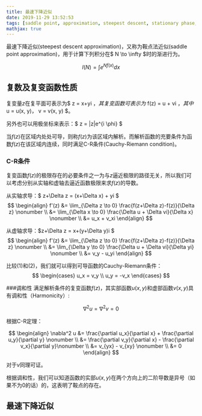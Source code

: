 ```yaml
---
title: 最速下降近似
date: 2019-11-29 13:52:53
tags: [saddle point, approximation, steepest descent, stationary phase, asymptotic, complex analysis]
mathjax: true
---
```


最速下降近似(steepest descent approximation)，又称为鞍点法近似(saddle point approximation)，用于计算下列积分在$ N \to \infty $时的渐进行为。

$$ I(N) = \int e^{Nf(x)} dx $$

## 复数及复变函数性质

复变量$z$在复平面可表示为$ z = x+yi $，其复变函数可表示为$ f(z) = u + vi $，其中$ u = u(x, y)， v = v(x, y) $。

另外也可以用极坐标来表示：$ z = |z|e^{i \phi} $

当$f(z)$在区域内处处可导，则称$f(z)$为该区域内解析。而解析函数的充要条件为函数$f(z)$在该区域内连续，同时满足C-R条件(Cauchy-Riemann condition)。

### C-R条件

复变函数$f(z)$的极限存在的必要条件之一为与$z$逼近极限的路径无关，所以我们可以考虑分别从实轴和虚轴去逼近函数极限来求$f(z)$的导数。

从实轴求导：$ z+\Delta z = (x+\Delta x) + yi $
$$
\begin{align}
f'(z) &= \lim_{\Delta z \to 0} \frac{f(z+\Delta z)-f(z)}{\Delta z} \nonumber \\
&= \lim_{\Delta x \to 0} \frac{\Delta u + \Delta vi}{\Delta x} \nonumber \\
&= u_x + v_xi
\end{align}
$$

从虚轴求导：$z+\Delta z = x+(y+\Delta y)i $
$$
\begin{align}
f'(z) &= \lim_{\Delta z \to 0} \frac{f(z+\Delta z)-f(z)}{\Delta z} \nonumber \\
&= \lim_{\Delta y \to 0} \frac{\Delta u + \Delta vi}{\Delta yi} \nonumber \\
&= v_y - u_yi
\end{align}
$$

比较(1)和(2)，我们就可以得到可导函数的Cauchy-Riemann条件：
$$
\begin{cases}
u_x = v_y \\
u_y = -v_x
\end{cases}
$$

###调和性
满足解析条件的复变函数$f(z)$，其实部函数$u(x, y)$和虚部函数$v(x, y)$具有调和性（Harmonicity）:

$$ \nabla^2 u = \nabla^2 v = 0 $$

根据C-R定理：

$$
\begin{align}
\nabla^2 u &= \frac{\partial u_x}{\partial x} + \frac{\partial u_y}{\partial y} \nonumber \\
&= \frac{\partial v_y}{\partial x} - \frac{\partial v_x}{\partial y}\nonumber \\
&= v_{yx} - v_{xy} \nonumber \\
&= 0
\end{align}
$$

对于$v$同理可证。

根据调和性，我们可以知道函数的实部$u(x,y)$在两个方向上的二阶导数是异号（如果不为0的话）的，这表明了鞍点的存在。

## 最速下降近似
